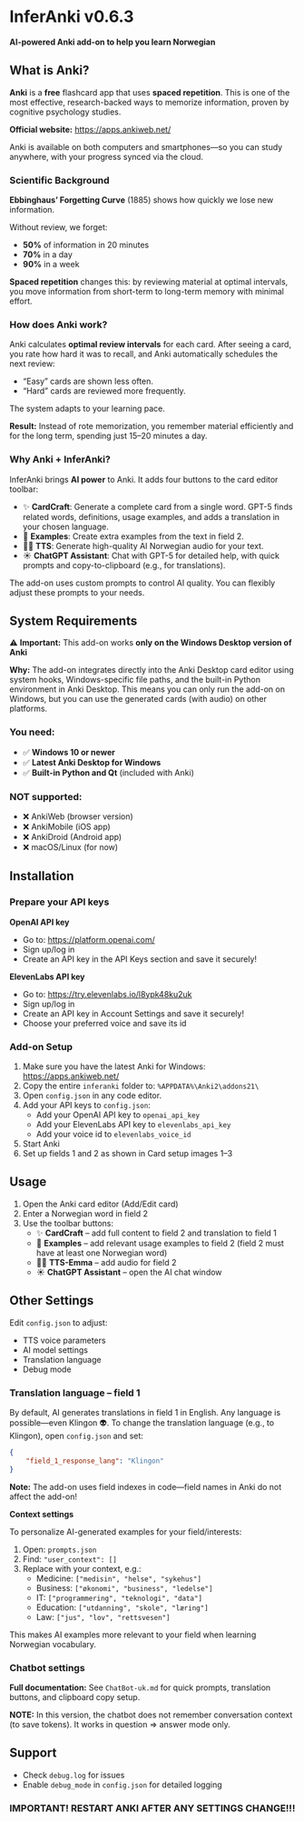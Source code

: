 # InferAnki v0.6.3

**AI-powered Anki add-on to help you learn Norwegian**

## What is Anki?

**Anki** is a **free** flashcard app that uses **spaced repetition**. This is one of the most effective, research-backed ways to memorize information, proven by cognitive psychology studies.

**Official website:** https://apps.ankiweb.net/

Anki is available on both computers and smartphones—so you can study anywhere, with your progress synced via the cloud.

### Scientific Background

**Ebbinghaus’ Forgetting Curve** (1885) shows how quickly we lose new information.

Without review, we forget:
- **50%** of information in 20 minutes
- **70%** in a day
- **90%** in a week

**Spaced repetition** changes this: by reviewing material at optimal intervals, you move information from short-term to long-term memory with minimal effort.

### How does Anki work?

Anki calculates **optimal review intervals** for each card. After seeing a card, you rate how hard it was to recall, and Anki automatically schedules the next review:
- “Easy” cards are shown less often.
- “Hard” cards are reviewed more frequently.

The system adapts to your learning pace.

**Result:** Instead of rote memorization, you remember material efficiently and for the long term, spending just 15–20 minutes a day.

### Why Anki + InferAnki?

InferAnki brings **AI power** to Anki. It adds four buttons to the card editor toolbar:

- ✨ **CardCraft**: Generate a complete card from a single word. GPT-5 finds related words, definitions, usage examples, and adds a translation in your chosen language.
- 📝 **Examples**: Create extra examples from the text in field 2.
- 👩🏼 **TTS**: Generate high-quality AI Norwegian audio for your text.
- ☀️ **ChatGPT Assistant**: Chat with GPT-5 for detailed help, with quick prompts and copy-to-clipboard (e.g., for translations).

The add-on uses custom prompts to control AI quality. You can flexibly adjust these prompts to your needs.

## System Requirements

⚠️ **Important:** This add-on works **only on the Windows Desktop version of Anki**

 **Why:** The add-on integrates directly into the Anki Desktop card editor using system hooks, Windows-specific file paths, and the built-in Python environment in Anki Desktop. This means you can only run the add-on on Windows, but you can use the generated cards (with audio) on other platforms.

### You need:
- ✅ **Windows 10 or newer**
- ✅ **Latest Anki Desktop for Windows**
- ✅ **Built-in Python and Qt** (included with Anki)

### NOT supported:
- ❌ AnkiWeb (browser version)
- ❌ AnkiMobile (iOS app)
- ❌ AnkiDroid (Android app)
- ❌ macOS/Linux (for now)

## Installation

### Prepare your API keys

**OpenAI API key**
- Go to: https://platform.openai.com/
- Sign up/log in
- Create an API key in the API Keys section and save it securely!

**ElevenLabs API key**
- Go to: https://try.elevenlabs.io/l8ypk48ku2uk
- Sign up/log in
- Create an API key in Account Settings and save it securely!
- Choose your preferred voice and save its id

### Add-on Setup

1. Make sure you have the latest Anki for Windows: https://apps.ankiweb.net/
2. Copy the entire `inferanki` folder to: `%APPDATA%\Anki2\addons21\`
3. Open `config.json` in any code editor.
4. Add your API keys to `config.json`:
   - Add your OpenAI API key to `openai_api_key`
   - Add your ElevenLabs API key to `elevenlabs_api_key`
   - Add your voice id to `elevenlabs_voice_id`
5. Start Anki
6. Set up fields 1 and 2 as shown in Card setup images 1–3

## Usage

1. Open the Anki card editor (Add/Edit card)
2. Enter a Norwegian word in field 2
3. Use the toolbar buttons:
   - ✨ **CardCraft** – add full content to field 2 and translation to field 1
   - 📝 **Examples** – add relevant usage examples to field 2 (field 2 must have at least one Norwegian word)
   - 👩🏼 **TTS-Emma** – add audio for field 2
   - ☀️ **ChatGPT Assistant** – open the AI chat window

## Other Settings

Edit `config.json` to adjust:
- TTS voice parameters
- AI model settings
- Translation language
- Debug mode

### Translation language – field 1

By default, AI generates translations in field 1 in English. Any language is possible—even Klingon 👽. To change the translation language (e.g., to Klingon), open `config.json` and set:

```json
{
    "field_1_response_lang": "Klingon"
}
```

**Note:** The add-on uses field indexes in code—field names in Anki do not affect the add-on!

**Context settings**

To personalize AI-generated examples for your field/interests:

1. Open: `prompts.json`
2. Find: `"user_context": []`
3. Replace with your context, e.g.:
   - Medicine: `["medisin", "helse", "sykehus"]`
   - Business: `["økonomi", "business", "ledelse"]`
   - IT: `["programmering", "teknologi", "data"]`
   - Education: `["utdanning", "skole", "læring"]`
   - Law: `["jus", "lov", "rettsvesen"]`

This makes AI examples more relevant to your field when learning Norwegian vocabulary.

### Chatbot settings

**Full documentation:** See `ChatBot-uk.md` for quick prompts, translation buttons, and clipboard copy setup.

**NOTE:** In this version, the chatbot does not remember conversation context (to save tokens). It works in question ⇒ answer mode only.

## Support

- Check `debug.log` for issues
- Enable `debug_mode` in `config.json` for detailed logging

### IMPORTANT! RESTART ANKI AFTER ANY SETTINGS CHANGE!!!